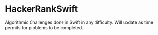 # HackerRankSwift
Algorithmic Challenges done in Swift in any difficulty. Will update as time permits for problems to be completed.
